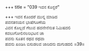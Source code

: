 +++
title = "039 ಇವನ ಕೊನ್ದರೆ"

+++
ಇವನ ಕೊಂದರೆ ಮುನ್ನ ಮಾಡಿದ  
ಪವನತನಯನ ಭಾಷೆಗೂಣೆಯ  
ವಿವನ ಕೊಲ್ಲದೆ ಗೆಲುವ ಹದನೇನೆನುತ ನಿಮಿಷದಲಿ  
ಕವಲುಗೋಲಿನಲರಿಭಟನ ಚಾ  
ಪವನು ಸೂತನ ರಥವ ರಥವಾ  
ಹವನು ಖಂಡಿಸಿ ಬಿಸುಡಲವ ಜಾರಿದನು ದುಗುಡದಲಿ    ॥39॥